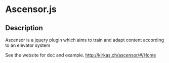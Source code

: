 Ascensor.js
===========

Description
-----------
Ascensor is a jquery plugin which aims to train and adapt content according to an elevator system

See the website for doc and example.
http://kirkas.ch/ascensor/#/Home